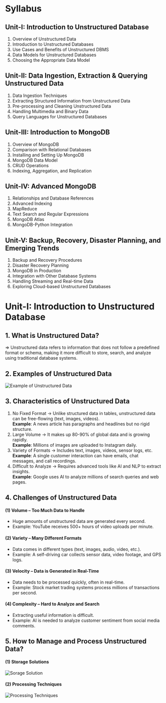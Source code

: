 # Syllabus
## Unit-I: Introduction to Unstructured Database
1. Overview of Unstructured Data
2. Introduction to Unstructured Databases
3. Use Cases and Benefits of Unstructured DBMS
4. Data Models for Unstructured Databases
5. Choosing the Appropriate Data Model
## Unit-II: Data Ingestion, Extraction & Querying Unstructured Data
1. Data Ingestion Techniques
2. Extracting Structured Information from Unstructured Data
3. Pre-processing and Cleaning Unstructured Data
4. Handling Multimedia and Binary Data
5. Query Languages for Unstructured Databases
## Unit-III: Introduction to MongoDB
1. Overview of MongoDB
2. Comparison with Relational Databases
3. Installing and Setting Up MongoDB
4. MongoDB Data Model
5. CRUD Operations
6. Indexing, Aggregation, and Replication
## Unit-IV: Advanced MongoDB
1. Relationships and Database References
2. Advanced Indexing
3. MapReduce
4. Text Search and Regular Expressions
5. MongoDB Atlas
6. MongoDB-Python Integration
## Unit-V: Backup, Recovery, Disaster Planning, and Emerging Trends
1. Backup and Recovery Procedures
2. Disaster Recovery Planning
3. MongoDB in Production
4. Integration with Other Database Systems
5. Handling Streaming and Real-time Data
6. Exploring Cloud-based Unstructured Databases


# Unit-I: Introduction to Unstructured Database
## 1. What is Unstructured Data?
=> Unstructured data refers to information that does not follow a predefined format or schema, making it more difficult to store, search, and analyze using traditional database systems.
## 2. Examples of Unstructured Data
![Example of Unstructured Data](/images/examplesofunstructureddata.png)
## 3. Characteristics of Unstructured Data
1. No Fixed Format → Unlike structured data in tables, unstructured data can be free-flowing (text, images, videos). <br />
**Example**: A news article has paragraphs and headlines but no rigid structure. <br />
2. Large Volume → It makes up 80-90% of global data and is growing rapidly. <br />
**Example**: Millions of images are uploaded to Instagram daily. <br />
3. Variety of Formats → Includes text, images, videos, sensor logs, etc. <br />
**Example**: A single customer interaction can have emails, chat messages, and call recordings. <br />
4. Difficult to Analyze → Requires advanced tools like AI and NLP to extract insights. <br />
**Example**: Google uses AI to analyze millions of search queries and web pages. <br />
## 4. Challenges of Unstructured Data
#### (1) Volume – Too Much Data to Handle
- Huge amounts of unstructured data are generated every second.
- Example: YouTube receives 500+ hours of video uploads per minute.
#### (2) Variety – Many Different Formats
- Data comes in different types (text, images, audio, video, etc.).
- Example: A self-driving car collects sensor data, video footage, and GPS logs.
#### (3) Velocity – Data is Generated in Real-Time
- Data needs to be processed quickly, often in real-time.
- Example: Stock market trading systems process millions of transactions per second.
#### (4) Complexity – Hard to Analyze and Search
- Extracting useful information is difficult.
- Example: AI is needed to analyze customer sentiment from social media comments.

## 5. How to Manage and Process Unstructured Data?
#### (1) Storage Solutions
![Sorage Solution](/images/storagesolution.png)
#### (2) Processing Techniques

![Processing Techniques](/images/)
